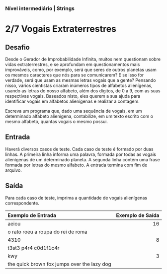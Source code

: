 ### Nível intermediário | Strings
# 2/7 Vogais Extraterrestres

## Desafio
Desde o Gerador de Improbabilidade Infinita, muitos nem questionam sobre vidas extraterrestres, e se aprofundam em questionamentos mais improváveis, como, por exemplo, será que seres de outros planetas usam os mesmos caracteres que nós para se comunicarem? E se isso for verdade, será que usam as mesmas letras vogais que a gente? Pensando nisso, vários cientistas criaram inúmeros tipos de alfabetos alienígenas, usando as letras do nosso alfabeto, além dos dígitos, de 0 a 9, com as suas respectivas vogais. Baseados nisto, eles querem a sua ajuda para identificar vogais em alfabetos alienígenas e realizar a contagem.

Escreva um programa que, dado uma sequência de vogais, em um determinado alfabeto alienígena, contabilize, em um texto escrito com o mesmo alfabeto, quantas vogais o mesmo possui.

## Entrada
Haverá diversos casos de teste. Cada caso de teste é formado por duas linhas. A primeira linha informa uma palavra, formada por todas as vogais alienígenas de um determinado planeta. A segunda linha contém uma frase formada por letras do mesmo alfabeto. A entrada termina com fim de arquivo.

## Saída
Para cada caso de teste, imprima a quantidade de vogais alienígenas correspondente.

| Exemplo de Entrada | Exemplo de Saída |
|:---|---:|
| aeiou | 16 |
|o rato roeu a roupa do rei de roma |  |
|4310 | 8 |
|t3st3 p4r4 c0d1f1c4r | |
|kwy| 3 |
|the quick brown fox jumps over the lazy dog | |